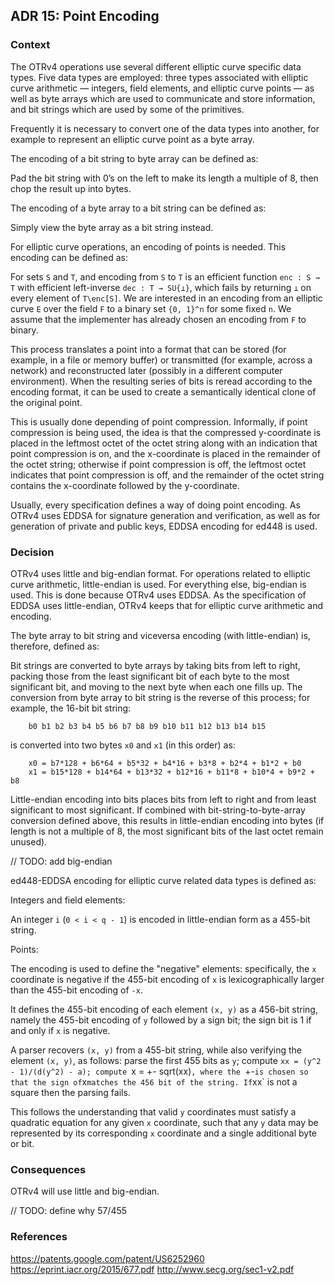 ## ADR 15: Point Encoding

### Context

The OTRv4 operations use several different elliptic curve specific data types.
Five data types are employed: three types associated with elliptic curve
arithmetic — integers, field elements, and elliptic curve points — as well as
byte arrays which are used to communicate and store information, and bit
strings which are used by some of the primitives.

Frequently it is necessary to convert one of the data types into another, for
example to represent an elliptic curve point as a byte array.

The encoding of a bit string to byte array can be defined as:

Pad the bit string with 0’s on the left to make its length a multiple of 8, then
chop the result up into bytes.

The encoding of a byte array to a bit string can be defined as:

Simply view the byte array as a bit string instead.

For elliptic curve operations, an encoding of points is needed. This encoding
can be defined as:

For sets `S` and `T`, and encoding from `S` to `T` is an efficient
function `enc : S → T` with efficient left-inverse `dec : T → SU{⊥}`, which
fails by returning `⊥` on every element of `T\enc[S]`. We are interested in an
encoding from an elliptic curve `E` over the field `F` to a binary set
`{0, 1}^n` for some fixed `n`. We assume that the implementer has already chosen
an encoding from `F` to binary.

This process translates a point into a format that can be stored (for example,
in a file or memory buffer) or transmitted (for example, across a network) and
reconstructed later (possibly in a different computer environment).  When the
resulting series of bits is reread according to the encoding format, it can be
used to create a semantically identical clone of the original point.

This is usually done depending of point compression. Informally, if point
compression is being used, the idea is that the compressed y-coordinate is
placed in the leftmost octet of the octet string along with an indication that
point compression is on, and the x-coordinate is placed in the remainder of the
octet string; otherwise if point compression is off, the leftmost octet
indicates that point compression is off, and the remainder of the octet string
contains the x-coordinate followed by the y-coordinate.

Usually, every specification defines a way of doing point encoding. As OTRv4
uses EDDSA for signature generation and verification, as well as for generation
of private and public keys, EDDSA encoding for ed448 is used.

### Decision

OTRv4 uses little and big-endian format. For operations related to elliptic
curve arithmetic, little-endian is used. For everything else, big-endian is
used. This is done because OTRv4 uses EDDSA. As the specification of EDDSA uses
little-endian, OTRv4 keeps that for elliptic curve arithmetic and encoding.

The byte array to bit string and viceversa encoding (with little-endian) is,
therefore, defined as:

Bit strings are converted to byte arrays by taking bits from left to right,
packing those from the least significant bit of each byte to the most
significant bit, and moving to the next byte when each one fills up. The
conversion from byte array to bit string is the reverse of this process; for
example, the 16-bit bit string:

```
    b0 b1 b2 b3 b4 b5 b6 b7 b8 b9 b10 b11 b12 b13 b14 b15
```

is converted into two bytes `x0` and `x1` (in this order) as:

```
    x0 = b7*128 + b6*64 + b5*32 + b4*16 + b3*8 + b2*4 + b1*2 + b0
    x1 = b15*128 + b14*64 + b13*32 + b12*16 + b11*8 + b10*4 + b9*2 + b8
```

Little-endian encoding into bits places bits from left to right and from least
significant to most significant.  If combined with bit-string-to-byte-array
conversion defined above, this results in little-endian encoding into bytes (if
length is not a multiple of 8, the most significant bits of the last octet
remain unused).

// TODO: add big-endian

ed448-EDDSA encoding for elliptic curve related data types is defined as:

Integers and field elements:

An integer `i` (`0 < i < q - 1`) is encoded in little-endian form as a 455-bit
string.

Points:

The encoding is used to define the "negative" elements: specifically, the `x`
coordinate is negative if the 455-bit encoding of `x` is lexicographically
larger than the 455-bit encoding of `-x`.

It defines the 455-bit encoding of each element `(x, y)` as a 456-bit string,
namely the  455-bit encoding of `y` followed by a sign bit; the sign bit is 1 if
and only if `x` is negative.

A parser recovers `(x, y)` from a 455-bit string, while also verifying the
element `(x, y)`, as follows: parse the first 455 bits as `y`; compute
`xx = (y^2 - 1)/(d(y^2) - a); compute `x = +- sqrt(xx)`, where the `+-` is
chosen so that the sign of `x` matches the 456 bit of the string. If `xx` is not
a square then the parsing fails.

This follows the understanding that valid `y` coordinates must satisfy a
quadratic equation for any given `x` coordinate, such that any `y` data may be
represented by its corresponding `x` coordinate and a single additional byte or
bit.

### Consequences

OTRv4 will use little and big-endian.

// TODO: define why 57/455

### References

https://patents.google.com/patent/US6252960
https://eprint.iacr.org/2015/677.pdf
http://www.secg.org/sec1-v2.pdf
